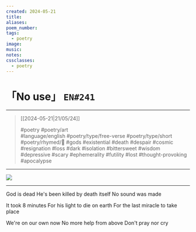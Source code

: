 ```yaml
---
created: 2024-05-21
title:
aliases:
poem_number:
tags:
  - poetry
image:
music:
notes:
cssclasses:
  - poetry
---
```

# 「No use」 `EN#241`

---

> [[2024-05-21|21/05/24]]
> 
> #poetry 
> #poetry/art  
> #language/english 
> #poetry/type/free-verse #poetry/type/short 
> #poetry/rhymed/🔴 
> #gods #existential #death #despair #cosmic #resignation #loss #dark #isolation #bittersweet #wisdom #depressive #scary #ephemerality #futility #lost #thought-provoking #apocalypse 

---

![](https://w.wallhaven.cc/full/o3/wallhaven-o3kkg5.png)

---

God is dead
He's been killed by death itself
No sound was made

It took 8 minutes
For his light to die on earth
For the last miracle to take place

We're on our own now 
No more help from above
Don't pray nor cry